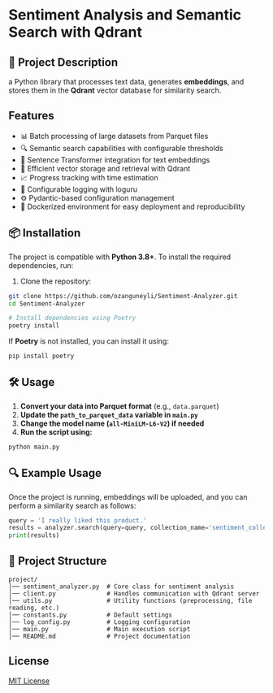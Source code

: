 # Sentiment Analysis and Semantic Search with Qdrant

## 📌 Project Description
a Python library that processes text data, generates **embeddings**, and stores them in the **Qdrant** vector database for similarity search.

## Features

- 📊 Batch processing of large datasets from Parquet files
- 🔍 Semantic search capabilities with configurable thresholds
- 🧠 Sentence Transformer integration for text embeddings
- 🚀 Efficient vector storage and retrieval with Qdrant
- 📈 Progress tracking with time estimation
- 📝 Configurable logging with loguru
- ⚙️ Pydantic-based configuration management
- 🐳 Dockerized environment for easy deployment and reproducibility

## 📦 Installation
The project is compatible with **Python 3.8+**. To install the required dependencies, run:

1. Clone the repository:
```bash
git clone https://github.com/ozanguneyli/Sentiment-Analyzer.git
cd Sentiment-Analyzer
```

```bash
# Install dependencies using Poetry
poetry install
```

If **Poetry** is not installed, you can install it using:
```bash
pip install poetry
```

## 🛠 Usage
1. **Convert your data into Parquet format** (e.g., `data.parquet`)
2. **Update the `path_to_parquet_data` variable in `main.py`**
3. **Change the model name (`all-MiniLM-L6-V2`) if needed**
4. **Run the script using:**

```bash
python main.py
```

## 🔍 Example Usage
Once the project is running, embeddings will be uploaded, and you can perform a similarity search as follows:

```python
query = 'I really liked this product.'
results = analyzer.search(query=query, collection_name='sentiment_collection')
print(results)
```

## 📂 Project Structure
```
project/
│── sentiment_analyzer.py  # Core class for sentiment analysis
│── client.py              # Handles communication with Qdrant server
│── utils.py               # Utility functions (preprocessing, file reading, etc.)
│── constants.py           # Default settings
│── log_config.py          # Logging configuration
│── main.py                # Main execution script
│── README.md              # Project documentation
```

## License

[MIT License](LICENSE)
